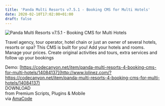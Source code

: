 ```yaml
---
title: 'Panda Multi Resorts v7.5.1 - Booking CMS for Multi Hotels'
date: 2020-02-10T17:02:00+01:00
draft: false
---
```


![Panda Multi Resorts v7.5.1 - Booking CMS for Multi Hotels](http://www.codelist.cc/uploads/posts/2020-02/1581348874_pandamultiresorts.png "Panda Multi Resorts v7.5.1 - Booking CMS for Multi Hotels")  
  
Travel agency, tour operator, hotel chain or just an owner of several hotels, resorts or spa? This CMS is built for you! Add your hotels and rooms. Manage your prices. Create original activities and tours, extra services and follow up your bookings  
  
Demo: [https://codecanyon.net/item/panda-multi-resorts-4-booking-cms-for-multi-hotels/14084137](http://www.lolinez.com/?https://codecanyon.net/item/panda-multi-resorts-4-booking-cms-for-multi-hotels/14084137)  
DOWNLOAD  
from Premium Scripts, Plugins & Mobile  
via [AmaCode](https://amazcode.ooo)